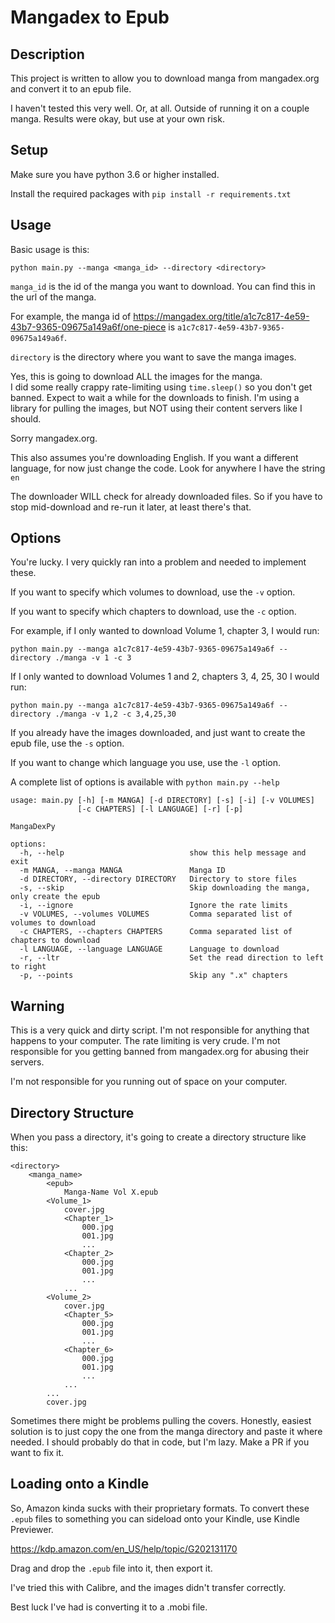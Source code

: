 # Mangadex to Epub


## Description
This project is written to allow you to download manga from mangadex.org and convert it to an epub file.

I haven't tested this very well.  Or, at all.  Outside of running it on a couple manga.
Results were okay, but use at your own risk.

## Setup

Make sure you have python 3.6 or higher installed.

Install the required packages with `pip install -r requirements.txt`

## Usage

Basic usage is this: 
```
python main.py --manga <manga_id> --directory <directory>
```

`manga_id` is the id of the manga you want to download. 
You can find this in the url of the manga. 


For example, the manga id of https://mangadex.org/title/a1c7c817-4e59-43b7-9365-09675a149a6f/one-piece 
is `a1c7c817-4e59-43b7-9365-09675a149a6f`.

`directory` is the directory where you want to save the manga images.

Yes, this is going to download ALL the images for the manga.  
I did some really crappy rate-limiting using `time.sleep()` so you don't get banned.
Expect to wait a while for the downloads to finish.
I'm using a library for pulling the images, but NOT using their content servers like I should.

Sorry mangadex.org.

This also assumes you're downloading English. If you want a different language, for now just change the code.
Look for anywhere I have the string `en`

The downloader WILL check for already downloaded files.  So if you have to stop mid-download and re-run it later,
at least there's that.

## Options

You're lucky.  I very quickly ran into a problem and needed to implement these.

If you want to specify which volumes to download, use the `-v` option.

If you want to specify which chapters to download, use the `-c` option.

For example, if I only wanted to download Volume 1, chapter 3, I would run:

```
python main.py --manga a1c7c817-4e59-43b7-9365-09675a149a6f --directory ./manga -v 1 -c 3
```

If I only wanted to download Volumes 1 and 2, chapters 3, 4, 25, 30 I would run:

```
python main.py --manga a1c7c817-4e59-43b7-9365-09675a149a6f --directory ./manga -v 1,2 -c 3,4,25,30
```

If you already have the images downloaded, and just want to create the epub file, use the `-s` option.


If you want to change which language you use, use the `-l` option.

A complete list of options is available with `python main.py --help`

```commandline
usage: main.py [-h] [-m MANGA] [-d DIRECTORY] [-s] [-i] [-v VOLUMES]
               [-c CHAPTERS] [-l LANGUAGE] [-r] [-p]

MangaDexPy

options:
  -h, --help                            show this help message and exit
  -m MANGA, --manga MANGA               Manga ID
  -d DIRECTORY, --directory DIRECTORY   Directory to store files
  -s, --skip                            Skip downloading the manga, only create the epub
  -i, --ignore                          Ignore the rate limits
  -v VOLUMES, --volumes VOLUMES         Comma separated list of volumes to download
  -c CHAPTERS, --chapters CHAPTERS      Comma separated list of chapters to download
  -l LANGUAGE, --language LANGUAGE      Language to download
  -r, --ltr                             Set the read direction to left to right
  -p, --points                          Skip any ".x" chapters
```


## Warning

This is a very quick and dirty script.  I'm not responsible for anything that happens to your computer.
The rate limiting is very crude.
I'm not responsible for you getting banned from mangadex.org for abusing their servers.

I'm not responsible for you running out of space on your computer.

## Directory Structure

When you pass a directory, it's going to create a directory structure like this:

```
<directory>
    <manga_name>
        <epub>
            Manga-Name Vol X.epub
        <Volume_1>
            cover.jpg
            <Chapter_1>
                000.jpg
                001.jpg
                ...
            <Chapter_2>
                000.jpg
                001.jpg
                ...
            ...
        <Volume_2>
            cover.jpg
            <Chapter_5>
                000.jpg
                001.jpg
                ...
            <Chapter_6>
                000.jpg
                001.jpg
                ...
            ...
        ...
        cover.jpg
```

Sometimes there might be problems pulling the covers.
Honestly, easiest solution is to just copy the one from the manga directory and paste it where needed.
I should probably do that in code, but I'm lazy.  Make a PR if you want to fix it.


## Loading onto a Kindle

So, Amazon kinda sucks with their proprietary formats.
To convert these `.epub` files to something you can sideload onto your Kindle, use Kindle Previewer.

https://kdp.amazon.com/en_US/help/topic/G202131170

Drag and drop the `.epub` file into it, then export it.

I've tried this with Calibre, and the images didn't transfer correctly.

Best luck I've had is converting it to a .mobi file.